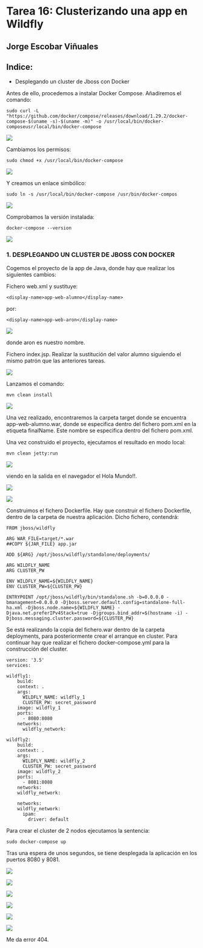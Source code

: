 # Tarea 16: Clusterizando una app en Wildfly

  ## Jorge Escobar Viñuales

  ## Indice:
 - Desplegando un cluster de Jboss con Docker

Antes de ello, procedemos a instalar Docker Compose. Añadiremos el comando:

    sudo curl -L "https://github.com/docker/compose/releases/download/1.29.2/docker-compose-$(uname -s)-$(uname -m)" -o /usr/local/bin/docker-composeusr/local/bin/docker-compose

![](https://github.com/Jorgeev27/GIT/blob/main/img/Tarea%2016%20-%20Clusterizando%20una%20app%20en%20Wildfly/Cluster%20Wildfly%201.png)

Cambiamos los permisos:

    sudo chmod +x /usr/local/bin/docker-compose

![](https://github.com/Jorgeev27/GIT/blob/main/img/Tarea%2016%20-%20Clusterizando%20una%20app%20en%20Wildfly/Cluster%20Wildfly%202.png)

Y creamos un enlace simbólico:

    sudo ln -s /usr/local/bin/docker-compose /usr/bin/docker-compos

![](https://github.com/Jorgeev27/GIT/blob/main/img/Tarea%2016%20-%20Clusterizando%20una%20app%20en%20Wildfly/Cluster%20Wildfly%203.png)

Comprobamos la versión instalada:

    docker-compose --version

![](https://github.com/Jorgeev27/GIT/blob/main/img/Tarea%2016%20-%20Clusterizando%20una%20app%20en%20Wildfly/Cluster%20Wildfly%204.png)

 ### 1. DESPLEGANDO UN CLUSTER DE JBOSS CON DOCKER

Cogemos el proyecto de la app de Java, donde hay que realizar los siguientes cambios:

Fichero web.xml y sustituye:

    <display-name>app-web-alumno</display-name>

por:

    <display-name>app-web-aron</display-name>

![](https://github.com/Jorgeev27/GIT/blob/main/img/Tarea%2016%20-%20Clusterizando%20una%20app%20en%20Wildfly/Cluster%20Wildfly%205.png)

donde aron es nuestro nombre.

Fichero index.jsp. Realizar la sustitución del valor alumno siguiendo el mismo patrón que las anteriores tareas.

![](https://github.com/Jorgeev27/GIT/blob/main/img/Tarea%2016%20-%20Clusterizando%20una%20app%20en%20Wildfly/Cluster%20Wildfly%206.png)

Lanzamos el comando:

    mvn clean install

![](https://github.com/Jorgeev27/GIT/blob/main/img/Tarea%2016%20-%20Clusterizando%20una%20app%20en%20Wildfly/Cluster%20Wildfly%207.png)

Una vez realizado, encontraremos la carpeta target donde se encuentra app-web-alumno.war, donde se especifica dentro del fichero pom.xml en la etiqueta finalName. Este nombre se especifica dentro del fichero pom.xml.

Una vez construido el proyecto, ejecutamos el resultado en modo local:

    mvn clean jetty:run

![](https://github.com/Jorgeev27/GIT/blob/main/img/Tarea%2016%20-%20Clusterizando%20una%20app%20en%20Wildfly/Cluster%20Wildfly%208.png)

viendo en la salida en el navegador el Hola Mundo!!.

![](https://github.com/Jorgeev27/GIT/blob/main/img/Tarea%2016%20-%20Clusterizando%20una%20app%20en%20Wildfly/Cluster%20Wildfly%209.png)

![](https://github.com/Jorgeev27/GIT/blob/main/img/Tarea%2016%20-%20Clusterizando%20una%20app%20en%20Wildfly/Cluster%20Wildfly%2010.png)

Construimos el fichero Dockerfile. Hay que construir el fichero Dockerfile, dentro de la carpeta de nuestra aplicación. Dicho fichero, contendrá:

    FROM jboss/wildfly

    ARG WAR_FILE=target/*.war
    ##COPY ${JAR_FILE} app.jar

    ADD ${ARG} /opt/jboss/wildfly/standalone/deployments/

    ARG WILDFLY_NAME
    ARG CLUSTER_PW

    ENV WILDFLY_NAME=${WILDFLY_NAME}
    ENV CLUSTER_PW=${CLUSTER_PW}

    ENTRYPOINT /opt/jboss/wildfly/bin/standalone.sh -b=0.0.0.0 -bmanagement=0.0.0.0 -Djboss.server.default.config=standalone-full-ha.xml -Djboss.node.name=${WILDFLY_NAME} -Djava.net.preferIPv4Stack=true -Djgroups.bind_addr=$(hostname -i) -Djboss.messaging.cluster.password=${CLUSTER_PW}

Se está realizando la copia del fichero.war dentro de la carpeta deployments, para posteriormente crear el arranque en cluster. Para continuar hay que realizar el fichero docker-compose.yml para la construcción del cluster.

    version: '3.5'
    services:

    wildfly1:
        build:
        context: .
        args:
          WILDFLY_NAME: wildfly_1
          CLUSTER_PW: secret_password
        image: wildfly_1
        ports:
          - 8080:8080
        networks:
          wildfly_network:

    wildfly2:
        build:
        context: .
        args:
          WILDFLY_NAME: wildfly_2
          CLUSTER_PW: secret_password
        image: wildfly_2
        ports:
          - 8081:8080
        networks:
        wildfly_network:

        networks:
        wildfly_network:
          ipam:
            driver: default

Para crear el cluster de 2 nodos ejecutamos la sentencia:

    sudo docker-compose up

Tras una espera de unos segundos, se tiene desplegada la aplicación en los puertos 8080 y 8081.

![](https://github.com/Jorgeev27/GIT/blob/main/img/Tarea%2016%20-%20Clusterizando%20una%20app%20en%20Wildfly/Cluster%20Wildlfy%2011.png)

![](https://github.com/Jorgeev27/GIT/blob/main/img/Tarea%2016%20-%20Clusterizando%20una%20app%20en%20Wildfly/Cluster%20Wildlfy%2012.png)

![](https://github.com/Jorgeev27/GIT/blob/main/img/Tarea%2016%20-%20Clusterizando%20una%20app%20en%20Wildfly/Cluster%20Wildlfy%2013.png)

![](https://github.com/Jorgeev27/GIT/blob/main/img/Tarea%2016%20-%20Clusterizando%20una%20app%20en%20Wildfly/Cluster%20Wildlfy%2014.png)

![](https://github.com/Jorgeev27/GIT/blob/main/img/Tarea%2016%20-%20Clusterizando%20una%20app%20en%20Wildfly/Cluster%20Wildlfy%2015.png)

![](https://github.com/Jorgeev27/GIT/blob/main/img/Tarea%2016%20-%20Clusterizando%20una%20app%20en%20Wildfly/Cluster%20Wildlfy%2016.png)

Me da error 404.

